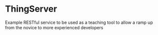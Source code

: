 # ThingServer
Example RESTful service to be used as a teaching tool to allow a ramp up from the novice to more experienced developers
